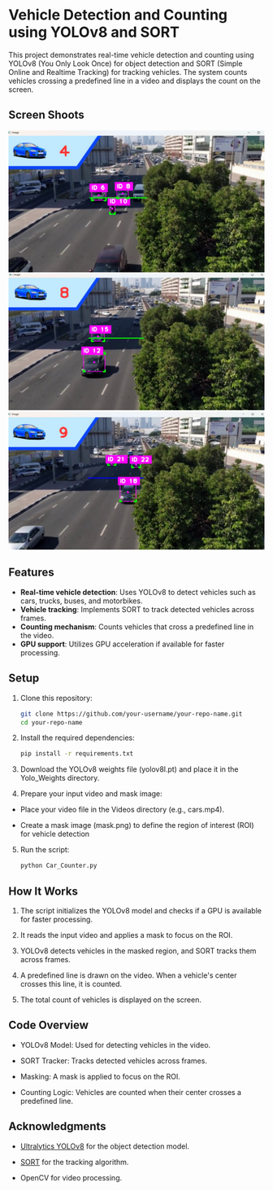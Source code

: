 # Vehicle Detection and Counting using YOLOv8 and SORT

This project demonstrates real-time vehicle detection and counting using YOLOv8 (You Only Look Once) for object detection and SORT (Simple Online and Realtime Tracking) for tracking vehicles. The system counts vehicles crossing a predefined line in a video and displays the count on the screen.
## Screen Shoots  
![Description](Screen%20Shoots/two.jpg)
![Description](Screen%20Shoots/three.jpg)
![Description](Screen%20Shoots/one.jpg)


## Features
- **Real-time vehicle detection**: Uses YOLOv8 to detect vehicles such as cars, trucks, buses, and motorbikes.
- **Vehicle tracking**: Implements SORT to track detected vehicles across frames.
- **Counting mechanism**: Counts vehicles that cross a predefined line in the video.
- **GPU support**: Utilizes GPU acceleration if available for faster processing.

## Setup
1. Clone this repository:
   ```bash
   git clone https://github.com/your-username/your-repo-name.git
   cd your-repo-name
2. Install the required dependencies:
   ```bash
   pip install -r requirements.txt
3. Download the YOLOv8 weights file (yolov8l.pt) and place it in the Yolo_Weights directory.

4. Prepare your input video and mask image:

  * Place your video file in the Videos directory (e.g., cars.mp4).
  
  * Create a mask image (mask.png) to define the region of interest (ROI) for vehicle detection
    
5. Run the script:
   ```bash
   python Car_Counter.py


## How It Works
  1. The script initializes the YOLOv8 model and checks if a GPU is available for faster processing.
  
  2. It reads the input video and applies a mask to focus on the ROI.
  
  3. YOLOv8 detects vehicles in the masked region, and SORT tracks them across frames.
  
  4. A predefined line is drawn on the video. When a vehicle's center crosses this line, it is counted.
  
  5. The total count of vehicles is displayed on the screen.

## Code Overview
  * YOLOv8 Model: Used for detecting vehicles in the video.

  * SORT Tracker: Tracks detected vehicles across frames.
  
  * Masking: A mask is applied to focus on the ROI.
  
  * Counting Logic: Vehicles are counted when their center crosses a predefined line.

## Acknowledgments
  * [Ultralytics YOLOv8](https://www.ultralytics.com/ar/yolo) for the object detection model.

  * [SORT](https://github.com/abewley/sort) for the tracking algorithm.

  * OpenCV for video processing.
